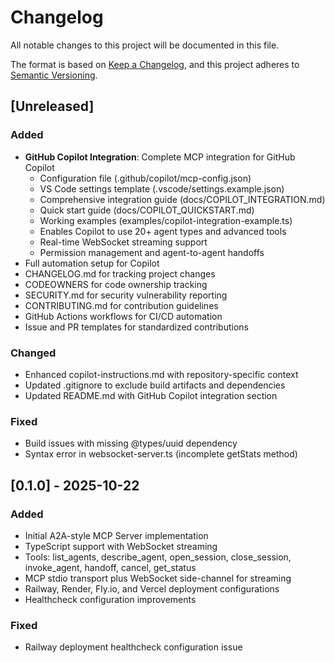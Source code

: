 # Changelog

All notable changes to this project will be documented in this file.

The format is based on [Keep a Changelog](https://keepachangelog.com/en/1.0.0/),
and this project adheres to [Semantic Versioning](https://semver.org/spec/v2.0.0.html).

## [Unreleased]

### Added
- **GitHub Copilot Integration**: Complete MCP integration for GitHub Copilot
  - Configuration file (.github/copilot/mcp-config.json)
  - VS Code settings template (.vscode/settings.example.json)
  - Comprehensive integration guide (docs/COPILOT_INTEGRATION.md)
  - Quick start guide (docs/COPILOT_QUICKSTART.md)
  - Working examples (examples/copilot-integration-example.ts)
  - Enables Copilot to use 20+ agent types and advanced tools
  - Real-time WebSocket streaming support
  - Permission management and agent-to-agent handoffs
- Full automation setup for Copilot
- CHANGELOG.md for tracking project changes
- CODEOWNERS for code ownership tracking
- SECURITY.md for security vulnerability reporting
- CONTRIBUTING.md for contribution guidelines
- GitHub Actions workflows for CI/CD automation
- Issue and PR templates for standardized contributions

### Changed
- Enhanced copilot-instructions.md with repository-specific context
- Updated .gitignore to exclude build artifacts and dependencies
- Updated README.md with GitHub Copilot integration section

### Fixed
- Build issues with missing @types/uuid dependency
- Syntax error in websocket-server.ts (incomplete getStats method)

## [0.1.0] - 2025-10-22

### Added
- Initial A2A-style MCP Server implementation
- TypeScript support with WebSocket streaming
- Tools: list_agents, describe_agent, open_session, close_session, invoke_agent, handoff, cancel, get_status
- MCP stdio transport plus WebSocket side-channel for streaming
- Railway, Render, Fly.io, and Vercel deployment configurations
- Healthcheck configuration improvements

### Fixed
- Railway deployment healthcheck configuration issue
